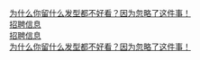   
[为什么你留什么发型都不好看？因为忽略了这件事！](http://www.dianyue.me/archives/607/u12mmd4hpd281s3k/)  
[招聘信息](http://www.dianyue.me/archives/861/cjoxme26dryo22gi/)  
[招聘信息](http://www.dianyue.me/archives/870/1aknrerixeosuvvy/)  
[为什么你留什么发型都不好看？因为忽略了这件事！](http://www.dianyue.me/archives/744/dsoajtjtxiyregy4/)